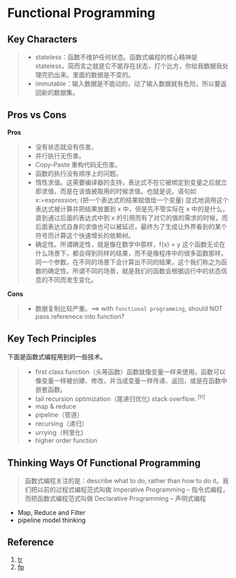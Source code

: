 # Functional Programming


## Key Characters
> * stateless：函数不维护任何状态。函数式编程的核心精神是 stateless，简而言之就是它不能存在状态，打个比方，你给我数据我处理完扔出来。里面的数据是不变的。
> * immutable：输入数据是不能动的，动了输入数据就有危险，所以要返回新的数据集。

## Pros vs Cons

**Pros**
> * 没有状态就没有伤害。
> * 并行执行无伤害。
> * Copy-Paste 重构代码无伤害。
> * 函数的执行没有顺序上的问题。
> * 惰性求值。这需要编译器的支持，表达式不在它被绑定到变量之后就立即求值，而是在该值被取用的时候求值。也就是说，语句如 x:=expression; (把一个表达式的结果赋值给一个变量) 显式地调用这个表达式被计算并把结果放置到 x 中，但是先不管实际在 x 中的是什么，直到通过后面的表达式中到 x 的引用而有了对它的值的需求的时候，而后面表达式自身的求值也可以被延迟，最终为了生成让外界看到的某个符号而计算这个快速增长的依赖树。
> * 确定性。所谓确定性，就是像在数学中那样，f(x) = y 这个函数无论在什么场景下，都会得到同样的结果，而不是像程序中的很多函数那样。同一个参数，在不同的场景下会计算出不同的结果，这个我们称之为函数的确定性。所谓不同的场景，就是我们的函数会根据运行中的状态信息的不同而发生变化。

**Cons**
> * 数据复制比较严重。==> with `functional programming`, should NOT pass referenece into function?

## Key Tech Principles

下面是函数式编程用到的一些技术。

> * first class function（头等函数）函数就像变量一样来使用。函数可以像变量一样被创建、修改，并当成变量一样传递、返回，或是在函数中嵌套函数。
> * tail recursion optimization（尾递归优化) stack overflow. <sup>\[tr\]</sup>
> * map & reduce 
> * pipeline（管道）
> * recursing（递归）
> * urrying（柯里化)
> * higher order function


## Thinking Ways Of Functional Programming

> 函数式编程关注的是：describe what to do, rather than how to do it。我们把以前的过程式编程范式叫做 Imperative Programming – 指令式编程，而把函数式编程范式叫做 Declarative Programming – 声明式编程

* Map, Reduce and Filter
* pipeline model thinking

## Reference

1. [tr][tr]
2. [fp][fp]

[fp]:https://time.geekbang.org/column/article/2712
[tr]: https://en.wikipedia.org/wiki/Recursion_(computer_science)#Tail-recursive_functions]
